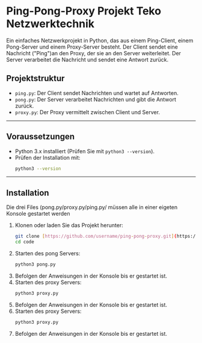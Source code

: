 # Ping-Pong-Proxy Projekt Teko Netzwerktechnik

Ein einfaches Netzwerkprojekt in Python, das aus einem Ping-Client, einem Pong-Server und einem Proxy-Server besteht. Der Client sendet eine Nachricht ("Ping")an den Proxy, der sie an den Server weiterleitet. Der Server verarbeitet die Nachricht und sendet eine Antwort zurück.

## **Projektstruktur**

- `ping.py`: Der Client sendet Nachrichten und wartet auf Antworten.
- `pong.py`: Der Server verarbeitet Nachrichten und gibt die Antwort zurück.
- `proxy.py`: Der Proxy vermittelt zwischen Client und Server.

---

## **Voraussetzungen**

- Python 3.x installiert (Prüfen Sie mit `python3 --version`).
- Prüfen der Installation mit:
    ```bash
    python3 --version
    ```

---

## **Installation**
Die drei Files (pong.py/proxy.py/ping.py/ müssen alle in einer eigeten Konsole gestartet werden

1. Klonen oder laden Sie das Projekt herunter:
   ```bash
   git clone [https://github.com/username/ping-pong-proxy.git](https://github.com/jry4/Ping-Pong-Projekt-Teko-Netzwerktechnik.git)
   cd code

2. Starten des pong Servers:
    ```bash
    python3 pong.py
    ```
3. Befolgen der Anweisungen in der Konsole bis er gestartet ist.
4. Starten des proxy Servers:
    ```bash
    python3 proxy.py
    ```
5. Befolgen der Anweisungen in der Konsole bis er gestartet ist.
6. Starten des proxy Servers:
    ```bash
    python3 proxy.py
    ```
7. Befolgen der Anweisungen in der Konsole bis er gestartet ist.




   
    

